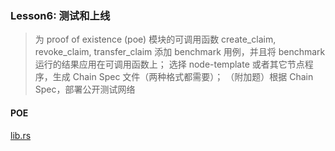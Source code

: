 ### Lesson6:  测试和上线
>
> 为 proof of existence (poe) 模块的可调用函数 create_claim, revoke_claim, transfer_claim 添加 benchmark 用例，并且将 benchmark 运行的结果应用在可调用函数上；
> 选择 node-template 或者其它节点程序，生成 Chain Spec 文件（两种格式都需要）；
> （附加题）根据 Chain Spec，部署公开测试网络

#### POE

[lib.rs](https://github.com/dylan-nm/substrate-advnce-learning/blob/main/substrate-node-template/pallets/poe/src/lib.rs)



